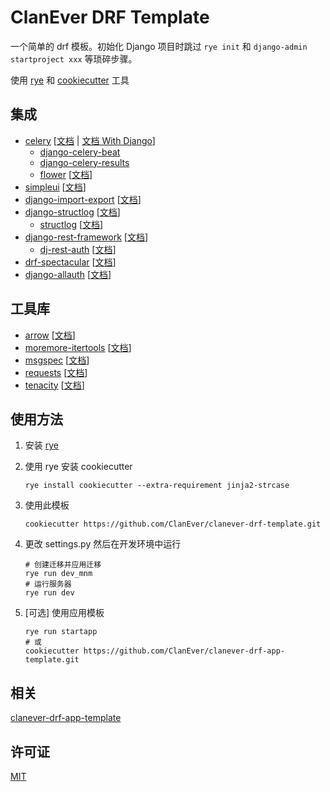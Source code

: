 # ClanEver DRF Template

一个简单的 drf 模板。初始化 Django 项目时跳过 `rye init` 和 `django-admin startproject xxx` 等琐碎步骤。

使用 [rye](https://github.com/mitsuhiko/rye) 和 [cookiecutter](https://github.com/cookiecutter/cookiecutter) 工具

## 集成

- [celery](https://github.com/celery/celery) [[文档](https://docs.celeryq.dev/en/stable/) | [文档 With Django](https://docs.celeryq.dev/en/stable/django/index.html)]
    - [django-celery-beat](https://github.com/celery/django-celery-beat)
    - [django-celery-results](https://github.com/celery/django-celery-results)
    - [flower](https://github.com/mher/flower) [[文档](https://flower.readthedocs.io/en/latest/)]
- [simpleui](https://github.com/newpanjing/simpleui) [[文档](https://newpanjing.github.io/simpleui_docs/config.html)]
- [django-import-export](https://github.com/django-import-export/django-import-export) [[文档](https://django-import-export.readthedocs.io/en/latest/)]
- [django-structlog](https://github.com/jrobichaud/django-structlog) [[文档](https://django-structlog.readthedocs.io/en/latest/)]
    - [structlog](https://github.com/hynek/structlog) [[文档](https://www.structlog.org/en/stable/)]
- [django-rest-framework](https://github.com/encode/django-rest-framework/tree/master) [[文档](https://www.django-rest-framework.org/)]
    - [dj-rest-auth](https://github.com/iMerica/dj-rest-auth) [[文档](https://dj-rest-auth.readthedocs.io/en/latest/)]
- [drf-spectacular](https://github.com/tfranzel/drf-spectacular) [[文档](https://drf-spectacular.readthedocs.io/en/latest/)]
- [django-allauth](https://github.com/pennersr/django-allauth) [[文档](https://docs.allauth.org/en/latest/)]

## 工具库

- [arrow](https://github.com/arrow-py/arrow) [[文档](https://arrow.readthedocs.io/en/latest/)]
- [moremore-itertools](https://github.com/more-itertools/more-itertools) [[文档](https://more-itertools.readthedocs.io/en/latest/)]
- [msgspec](https://github.com/jcrist/msgspec) [[文档](https://jcristharif.com/msgspec/)]
- [requests](https://github.com/psf/requests) [[文档](https://requests.readthedocs.io/en/latest/)]
- [tenacity](https://github.com/jd/tenacity) [[文档](https://tenacity.readthedocs.io/en/latest/)]

## 使用方法

1. 安装 [rye](https://github.com/mitsuhiko/rye)

2. 使用 rye 安装 cookiecutter
    ```shell
    rye install cookiecutter --extra-requirement jinja2-strcase
    ```

3. 使用此模板
    ```shell
    cookiecutter https://github.com/ClanEver/clanever-drf-template.git
    ```

4. 更改 settings.py 然后在开发环境中运行
    ```shell
    # 创建迁移并应用迁移
    rye run dev_mnm
    # 运行服务器
    rye run dev
    ```

5. [可选] 使用应用模板
    ```shell
    rye run startapp
    # 或
    cookiecutter https://github.com/ClanEver/clanever-drf-app-template.git
    ```

## 相关

[clanever-drf-app-template](https://github.com/ClanEver/clanever-drf-app-template/)

## 许可证

[MIT](./LICENSE)
